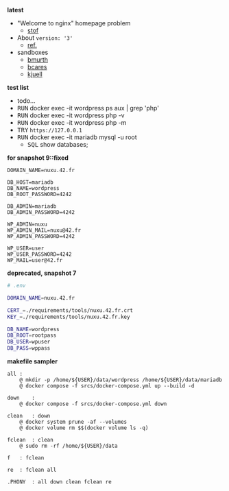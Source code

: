 __latest__
- "Welcome to nginx" homepage problem 
  - [stof](https://stackoverflow.com/questions/70454890/running-wordpress-on-docker-compose-nginx-mysql-and-php)
- About `version: '3'`
  - [ref.](https://docs.docker.com/compose/compose-file/compose-file-v3/)
- sandboxes
  - [bmurth](https://medium.com/swlh/wordpress-deployment-with-nginx-php-fpm-and-mariadb-using-docker-compose-55f59e5c1a)
  - [bcares](https://bobcares.com/blog/docker-compose-nginx-php-fpm-mysql-wordpress/)
  - [kjuell](https://www.digitalocean.com/community/tutorials/how-to-install-wordpress-with-docker-compose)

__test list__
- todo...
- <kbd>RUN</kbd> docker exec -it wordpress ps aux | grep 'php'
- <kbd>RUN</kbd> docker exec -it wordpress php -v
- <kbd>RUN</kbd> docker exec -it wordpress php -m
- <kbd>TRY</kbd> `https://127.0.0.1`
- <kbd>RUN</kbd> docker exec -it mariadb mysql -u root
  - <kbd>SQL</kbd> show databases;

__for snapshot 9::fixed__
```
DOMAIN_NAME=nuxu.42.fr

DB_HOST=mariadb
DB_NAME=wordpress
DB_ROOT_PASSWORD=4242

DB_ADMIN=mariadb
DB_ADMIN_PASSWORD=4242

WP_ADMIN=nuxu
WP_ADMIN_MAIL=nuxu@42.fr
WP_ADMIN_PASSWORD=4242

WP_USER=user
WP_USER_PASSWORD=4242
WP_MAIL=user@42.fr

```


__deprecated, snapshot 7__  
```sh
# .env

DOMAIN_NAME=nuxu.42.fr

CERT_=./requirements/tools/nuxu.42.fr.crt
KEY_=./requirements/tools/nuxu.42.fr.key

DB_NAME=wordpress
DB_ROOT=rootpass
DB_USER=wpuser
DB_PASS=wppass
```

__makefile sampler__
```
all	:
	@ mkdir -p /home/${USER}/data/wordpress /home/${USER}/data/mariadb
	@ docker compose -f srcs/docker-compose.yml up --build -d

down	:
	@ docker compose -f srcs/docker-compose.yml down

clean	: down
	@ docker system prune -af --volumes
	@ docker volume rm $$(docker volume ls -q)

fclean	: clean
	@ sudo rm -rf /home/${USER}/data

f	: fclean

re	: fclean all

.PHONY	: all down clean fclean re
```
